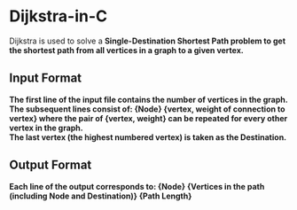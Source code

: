 # Dijkstra-in-C
 
Dijkstra is used to solve a <b>Single-Destination Shortest Path<b> problem to get the shortest path from all vertices in a graph to a given vertex.


## Input Format

The first line of the input file contains the number of vertices in the graph. <br>
The subsequent lines consist of: {Node} {vertex, weight of connection to vertex} where the pair of {vertex, weight} can be repeated for every other vertex in the graph. <br>
The last vertex (the highest numbered vertex) is taken as the Destination.


## Output Format

Each line of the output corresponds to: {Node} {Vertices in the path (including Node and Destination)} {Path Length}